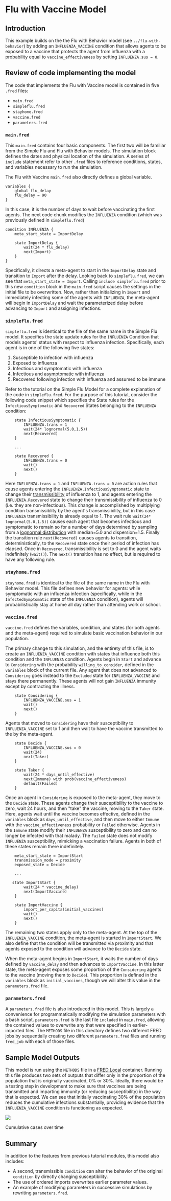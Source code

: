 # Flu with Vaccine Model

## Introduction

This example builds on the the Flu with Behavior model (see `../flu-with-behavior`) by adding an `INFLUENZA_VACCINE` condition that allows agents to be exposed to a vaccine that protects the agent from influenza with a probability equal to `vaccine_effectiveness` by setting `INFLUENZA.sus = 0`.

## Review of code implementing the model

The code that implements the Flu with Vaccine model is contained in five `.fred` files:

- `main.fred`
- `simpleflu.fred`
- `stayhome.fred`
- `vaccine.fred`
- `parameters.fred`

### `main.fred`

This `main.fred` contains four basic components.
The first two will be familiar from the Simple Flu and Flu with Behavior models.
The simulation block defines the dates and physical location of the simulation.
A series of `include` statement refer to other `.fred` files to reference conditions, states, and variables necessary to run the simulation.

The Flu with Vaccine `main.fred` also directly defines a global variable.

```fred
variables {
    global flu_delay
    flu_delay = 90
}
```

In this case, it is the number of days to wait before vaccinating the first agents.
The next code chunk modifies the `INFLUENZA` condition (which was previously defined in `simpleflu.fred`)

```fred
condition INFLUENZA {
    meta_start_state = ImportDelay

    state ImportDelay {
        wait(24 * flu_delay)
        next(Import)
    }
}
```

Specifically, it directs a meta-agent to start in the `ImportDelay` state and transition to `Import` after the delay.
Looking back to `simpleflu.fred`, we can see that `meta_start_state = Import`.
Calling `include simpleflu.fred` prior to this new `condition` block in the `main.fred` script causes the settings in the initial file to be overwritten.
Now, rather than initializing in `Import` and immediately infecting some of the agents with `INFLUENZA`, the meta-agent will begin in `ImportDelay` and wait the parameterized delay before advancing to `Import` and assigning infections.


### `simpleflu.fred`

`simpleflu.fred` is identical to the file of the same name in the Simple Flu model.
It specifies the state update rules for the `INFLUENZA` Condition that models agents' status with respect to influenza infection.
Specifically, each agent is in one of the following five states:

1. Susceptible to infection with influenza
2. Exposed to influenza
3. Infectious and symptomatic with influenza
4. Infectious and asymptomatic with influenza
5. Recovered following infection with influenza and assumed to be immune

Refer to the tutorial on the Simple Flu Model for a complete explanation of the code in `simpleflu.fred`.
For the purpose of this tutorial, consider the following code snippet which specifies the State rules for the `InfectiousSymptomatic` and `Recovered` States belonging to the `INFLUENZA` condition:

```fred
    state InfectiousSymptomatic {
        INFLUENZA.trans = 1
        wait(24* lognormal(5.0,1.5))
        next(Recovered)
    }

    ...

    state Recovered {
        INFLUENZA.trans = 0
        wait()
        next()
    }
```

Here `INFLUENZA.trans = 1` and `INFLUENZA.trans = 0` are action rules that cause agents entering the `INFLUENZA.InfectiousSymptomatic` state to change their [transmissibility](https://docs.epistemix.com/projects/lang-guide/en/latest/chapter13.html#the-transmissibility-of-an-agent) of influenza to 1, and agents entering the `INFLUENZA.Recovered` state to change their transmissibility of influenza to 0 (i.e. they are non-infectious).
This change is accomplished by multiplying condition transmissiblity by the agent's transmissibility, but in this case `INFLUENZA` transmissibility is already equal to 1.
The wait rule `wait(24* lognormal(5.0,1.5))` causes each agent that becomes infectious and symptomatic to remain so for a number of days determined by sampling from a [lognormal distribution](https://docs.epistemix.com/projects/lang-guide/en/latest/chapter7.html#statistical-distribution-functions) with median=5.0 and dispersion=1.5. Finally the transition rule `next(Recovered)` causes agents to transition, deterministically, to the `Recovered` state once their period of infection has elapsed.
Once in `Recovered`, transmissibility is set to 0 and the agent waits indefinitely (`wait()`).
The `next()` transition has no effect, but is required to have any following rule.

### `stayhome.fred`

`stayhome.fred` is identical to the file of the same name in the Flu with Behavior model.
This file defines new behavior for agents: while symptomatic with an influenza infection (specifically, while in the `InfectedSymptomatic` state of the `INFLUENZA` condition), agents will probabilistically stay at home all day rather than attending work or school.


### `vaccine.fred`

`vaccine.fred` defines the variables, condition, and states (for both agents and the meta-agent) required to simulate basic vaccination behavior in our population.

The primary change to this simulation, and the entirety of this file, is to create an `INFLUENZA_VACCINE` condition with states that influence both this condition and the `INFLUENZA` condition.
Agents begin in `Start` and advance to `Considering` with the probability `willing_to_consider`, defined in the `variables` block of the current file.
Any agent that does not advanced to `Considering` goes instead to the `Excluded` state for `INFLUENZA_VACCINE` and stays there permanently.
These agents will not gain `INFLUENZA` immunity except by contracting the illness.

```fred
    state Considering {
        INFLUENZA_VACCINE.sus = 1
        wait()
        next()
    }
```

Agents that moved to `Considering` have their susceptibility to `INFLUENZA_VACCINE` set to 1 and then wait to have the vaccine transmitted to the by the meta-agent.

```fred
    state Decide {
        INFLUENZA_VACCINE.sus = 0
        wait(24)
        next(Taker)
    }

    state Taker {
        wait(24 * days_until_effective)
        next(Immune) with prob(vaccine_effectiveness)
        default(Failed)
    }
```

Once an agent in `Considering` is exposed to the meta-agent, they move to the `Decide` state.
These agents change their susceptibility to the vaccine to zero, wait 24 hours, and then "take" the vaccine, moving to the `Taker` state.
Here, agents wait until the vaccine becomes effective, defined in the `variables` block as `days_until_effective`, and then move to either `Immune` with the `vaccine_effectiveness` probability or `Failed` otherwise.
Agents in the `Immune` state modify their `INFLUENZA` susceptibility to zero and can no longer be infected with that malady.
The `Failed` state does not modify `INFLUENZA` susceptibility, mimicking a vaccination failure.
Agents in both of these states remain there indefinitely.

``` fred
    meta_start_state = ImportStart
    transmission_mode = proximity
    exposed_state = Decide

    ...

   state ImportStart {
        wait(24 * vaccine_delay)
        next(ImportVaccine)
    }

    state ImportVaccine {
        import_per_capita(initial_vaccines)
        wait()
        next()
    }
```

The remaining two states apply only to the meta-agent.
At the top of the `INFLUENZA_VACCINE` condition, the meta-agent is started in `ImportStart`.
We also define that the condition will be transmitted via proximity and that agents exposed to the condition will advance to the `Decide` state.

When the meta-agent begins in `ImportStart`, it waits the number of days defined by `vaccine_delay` and then advances to `ImportVaccine`.
In this latter state, the meta-agent exposes some proportion of the `Considering` agents to the vaccine (moving them to `Decide`).
This proportion is defined in the `variables` block as `initial_vaccines`, though we will alter this value in the `parameters.fred` file.

### `parameters.fred`

A `parameters.fred` file is also introduced in this model.
This is largely a convenience for programmatically modifying the simulation parameters with a bash script.
`parameters.fred` is the last file `included` in `main.fred`, allowing the contained values to overwrite any that were specified in earlier-imported files.
The `METHODS` file in this directory defines two different FRED jobs by sequentially creating two different `parameters.fred` files and running `fred_job` with each of those files.

## Sample Model Outputs

This model is run using the `METHODS` file in a
[FRED Local](https://docs.epistemix.com/projects/fred-local) container.
Running this file produces two sets of outputs that differ only in the proportion of the population that is originally vaccinated, 0% or 30%.
Ideally, there would be a testing step in development to make sure that vaccines are being transmitted and imparting immunity (or reducing susceptibility) in the way that is expected.
We can see that initially vaccinating 30% of the population reduces the cumulative infections substantially, providing evidence that
the `INFLUENZA_VACCINE` condition is functioning as expected.

![](figures/vaccine-tot.png)
<p class="caption"><span class="caption-text">Cumulative cases over time</span></p>


## Summary

In addition to the features from previous tutorial modules, this model also includes:

- A second, transmissible `condition` can alter the behavior of the original `condition` by directly changing susceptibility.
- The use of ordered imports overwrites earlier parameter values.
- An example of modifying parameters in successive simulations by rewriting `parameters.fred`.
